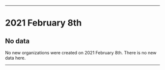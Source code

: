 
***

# 2021 February 8th

## No data

No new organizations were created on 2021 February 8th. There is no new data here.

***
